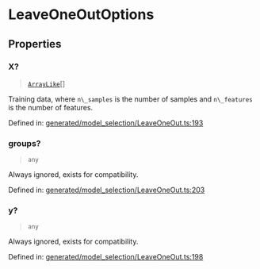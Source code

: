 # LeaveOneOutOptions

## Properties

### X?

> [`ArrayLike`](../types/ArrayLike.md)[]

Training data, where `n\_samples` is the number of samples and `n\_features` is the number of features.

Defined in:  [generated/model\_selection/LeaveOneOut.ts:193](https://github.com/transitive-bullshit/scikit-learn-ts/blob/b59c1ff/packages/sklearn/src/generated/model_selection/LeaveOneOut.ts#L193)

### groups?

> `any`

Always ignored, exists for compatibility.

Defined in:  [generated/model\_selection/LeaveOneOut.ts:203](https://github.com/transitive-bullshit/scikit-learn-ts/blob/b59c1ff/packages/sklearn/src/generated/model_selection/LeaveOneOut.ts#L203)

### y?

> `any`

Always ignored, exists for compatibility.

Defined in:  [generated/model\_selection/LeaveOneOut.ts:198](https://github.com/transitive-bullshit/scikit-learn-ts/blob/b59c1ff/packages/sklearn/src/generated/model_selection/LeaveOneOut.ts#L198)
